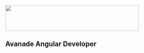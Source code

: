 <img src="https://www.avanade.com/images/footer/Causewave.svgz" width="420" height="80" align="justify">

## Avanade Angular Developer

